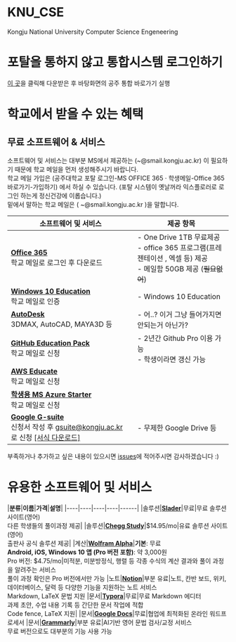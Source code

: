 # KNU_CSE
Kongju National University Computer Science Engeneering

# 포탈을 통하지 않고 통합시스템 로그인하기
[이 곳](https://github.com/sonjun/KNU_CSE/blob/master/MyBrowserPlus.exe)을 클릭해 다운받은 후 바탕화면의 공주 통합 바로가기 실행

# 학교에서 받을 수 있는 혜택
## 무료 소프트웨어 & 서비스
소프트웨어 및 서비스는 대부분 MS에서 제공하는 (~@smail.kongju.ac.kr) 이 필요하기 때문에 학교 메일을 먼저 생성해주시기 바랍니다. <br />학교 메일 가입은 (공주대학교 포탈 로그인-MS OFFICE 365 · 학생메일-Office 365 바로가기-가입하기) 에서 하실 수 있습니다.
(포탈 시스템이 옛날꺼라 익스플로러로 로그인 하는게 정신건강에 이롭습니다.)
<br />밑에서 말하는 학교 메일은 ( ~@smail.kongju.ac.kr )을 말합니다.

| 소프트웨어 및 서비스                                         | 제공 항목                                                    |
| ------------------------------------------------------------ | ------------------------------------------------------------ |
| **[Office 365](./howto/o365.md)**<br />학교 메일로 로그인 후 다운로드 | - One Drive 1TB 무료제공<br />- office 365 프로그램(프레젠테이션 , 엑셀 등) 제공 <br />- 메일함 50GB 제공 (~~필요없어~~)  |
| **[Windows 10 Education](./howto/win10.md)** <br />학교 메일로 인증|- Windows 10 Education|
| **[AutoDesk](http://portal.kongju.ac.kr/knu/statics/Autodesk_kongju_v3.html)**<br /> 3DMAX, AutoCAD, MAYA3D 등| - 어..? 이거 그냥 들어가지면 안되는거 아닌가?|
| **[GitHub Education Pack](./howto/github.md)**<br />학교 메일로 신청| - 2년간 Github Pro 이용 가능 <br /> - 학생이라면 갱신 가능|
| **[AWS Educate](./howto/aws.md)** <br /> 학교 메일로 신청|
| **[학생용 MS Azure Starter](./howto/azure.md)**<br /> 학교 메일로 신청
| **[Google G-suite](https://gsuite.google.com/intl/ko/)**<br />신청서 작성 후 gsuite@kongju.ac.kr 로 신청 [[서식 다운로드]](https://www.kongju.ac.kr/cms/attach/85830ae048026d4e601e5fabc203b6f7/9a9db098b587ee18b321c826f3707a49)| - 무제한 Google Drive 등|

부족하거나 추가하고 싶은 내용이 있으시면 [issues](https://github.com/jun-2525/KNU_CSE/issues)에 적어주시면 감사하겠습니다 :)


# 유용한 소프트웨어 및 서비스
|**분류**|**이름**|**가격**|**설명**|
|----|----|----|----|------|
|솔루션|[**Slader**](https://slader.com)|무료|무료 솔루션 사이트(영어) <br>다른 학생들의 풀이과정 제공|
|솔루션|[**Chegg Study**](https://chegg.com/study)|$14.95/mo|유료 솔루션 사이트(영어) <br>출판사 공식 솔루션 제공|
|계산|[**Wolfram Alpha**](https://wolframalpha.com)|**기본**: 무료<br>**Android, iOS, Windows 10 앱 (Pro 버전 포함)**: 약 3,000원<br>Pro 버전: $4.75/mo|미적분, 미분방정식, 행렬 등 각종 수식의 계산 결과와 풀이 과정을 알려주는 서비스 <br>풀이 과정 확인은 Pro 버전에서만 가능
|노트|[**Notion**](https://notion.so)|부분 유료|노트, 칸반 보드, 위키, 데이터베이스, 달력 등 다양한 기능을 지원하는 노트 서비스<br>Markdown, LaTeX 문법 지원
|문서|[**Typora**](https://typora.io)|무료|무료 Markdown 에디터 <br>과제 초안, 수업 내용 기록 등 간단한 문서 작업에 적합 <br>Code fence, LaTeX 지원|
|문서|[**Google Docs**](https://docs.google.com)|무료|협업에 최적화된 온라인 워드프로세서
|문서|[**Grammarly**](https://grammarly.com)|부분 유료|AI기반 영어 문법 검사/교정 서비스<br>무료 버전으로도 대부분의 기능 사용 가능